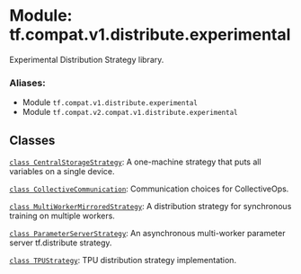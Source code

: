 <div itemscope itemtype="http://developers.google.com/ReferenceObject">
<meta itemprop="name" content="tf.compat.v1.distribute.experimental" />
<meta itemprop="path" content="Stable" />
</div>

# Module: tf.compat.v1.distribute.experimental

Experimental Distribution Strategy library.

### Aliases:

* Module `tf.compat.v1.distribute.experimental`
* Module `tf.compat.v2.compat.v1.distribute.experimental`

<!-- Placeholder for "Used in" -->


## Classes

[`class CentralStorageStrategy`](../../../../tf/distribute/experimental/CentralStorageStrategy.md): A one-machine strategy that puts all variables on a single device.

[`class CollectiveCommunication`](../../../../tf/distribute/experimental/CollectiveCommunication.md): Communication choices for CollectiveOps.

[`class MultiWorkerMirroredStrategy`](../../../../tf/distribute/experimental/MultiWorkerMirroredStrategy.md): A distribution strategy for synchronous training on multiple workers.

[`class ParameterServerStrategy`](../../../../tf/distribute/experimental/ParameterServerStrategy.md): An asynchronous multi-worker parameter server tf.distribute strategy.

[`class TPUStrategy`](../../../../tf/distribute/experimental/TPUStrategy.md): TPU distribution strategy implementation.

